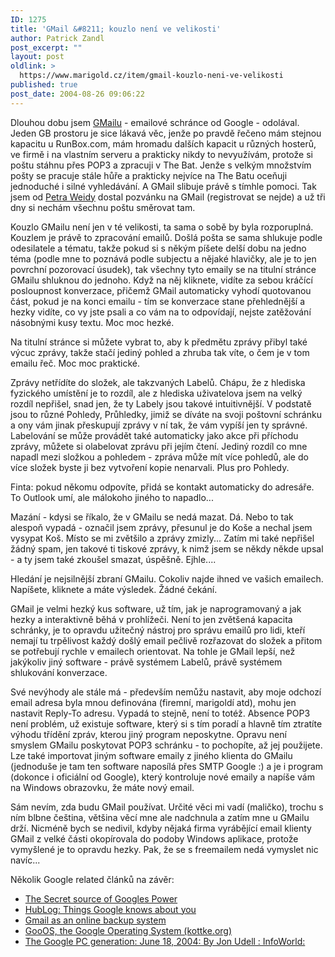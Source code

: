 ```yaml
---
ID: 1275
title: 'GMail &#8211; kouzlo není ve velikosti'
author: Patrick Zandl
post_excerpt: ""
layout: post
oldlink: >
  https://www.marigold.cz/item/gmail-kouzlo-neni-ve-velikosti
published: true
post_date: 2004-08-26 09:06:22
---
```

<p>
Dlouhou dobu jsem <a href="http://gmail.google.com">GMailu</a> - emailové schránce od Google - odolával. Jeden GB prostoru je sice lákavá věc, jenže po pravdě řečeno mám stejnou kapacitu u RunBox.com, mám hromadu dalších kapacit u různých hosterů, ve firmě i na vlastním serveru a prakticky nikdy to nevyužívám, protože si poštu stáhnu přes POP3 a zpracuji v The Bat. Jenže s velkým množstvím pošty se pracuje stále hůře a prakticky nejvíce na The Batu oceňuji jednoduché i silné vyhledávání. A GMail slibuje právě s tímhle pomoci. Tak jsem od <a href="http://www.zpravy.net/weblog/archiv/0408/5-pozvanek-do-gmailu-uplne-zdarma.php">Petra Weidy</a> dostal pozvánku na GMail (registrovat se nejde) a už tři dny si nechám všechnu poštu směrovat tam. </p>
<p>
Kouzlo GMailu není jen v té velikosti, ta sama o sobě by byla rozporuplná. Kouzlem je právě to zpracování emailů. Došlá pošta se sama shlukuje podle odesilatele a tématu, takže pokud si s někým píšete delší dobu na jedno téma (podle mne to poznává podle subjectu a nějaké hlavičky, ale je to jen povrchní pozorovací úsudek), tak všechny tyto emaily se na titulní stránce GMailu shluknou do jednoho. Když na něj kliknete, vidíte za sebou kráčící posloupnost konverzace, přičemž GMail automaticky vyhodí quotovanou část, pokud je na konci emailu - tím se konverzace stane přehlednější a hezky vidíte, co vy jste psali a co vám na to odpovídají, nejste zatěžování násobnými kusy textu. Moc moc hezké. </p>
<p>
Na titulní stránce si můžete vybrat to, aby k předmětu zprávy přibyl také výcuc zprávy, takže stačí jediný pohled a zhruba tak víte, o čem je v tom emailu řeč. Moc moc praktické. </p>
<p>
Zprávy netřídíte do složek, ale takzvaných Labelů. Chápu, že z hlediska fyzického umístění je to rozdíl, ale z hlediska uživatelova jsem na velký rozdíl nepřišel, snad jen, že ty Labely jsou takové intuitivnější. V podstatě jsou to různé Pohledy, Průhledky, jimiž se díváte na svoji poštovní schránku a ony vám jinak přeskupují zprávy v ní tak, že vám vypíší jen ty správné. Labelování se může provádět také automaticky jako akce při příchodu zprávy, můžete si olabelovat zprávu při jejím čtení. Jediný rozdíl co mne napadl mezi složkou a pohledem - zpráva může mít více pohledů, ale do více složek byste ji bez vytvoření kopie nenarvali. Plus pro Pohledy. </p>
<p>
Finta: pokud někomu odpovíte, přidá se kontakt automaticky do adresáře. To Outlook umí, ale málokoho jiného to napadlo...</p>
<p>
Mazání - kdysi se říkalo, že v GMailu se nedá mazat. Dá. Nebo to tak alespoň vypadá - označil jsem zprávy, přesunul je do Koše a nechal jsem vysypat Koš. Místo se mi zvětšilo a zprávy zmizly... Zatím mi také nepřišel žádný spam, jen takové ti tiskové zprávy, k nimž jsem se někdy někde upsal - a ty jsem také zkoušel smazat, úspěšně. Ejhle....</p>
<p>
Hledání je nejsilnější zbraní GMailu. Cokoliv najde ihned ve vašich emailech. Napíšete, kliknete a máte výsledek. Žádné čekání. </p>
<p>
GMail je velmi hezký kus software, už tím, jak je naprogramovaný a jak hezky a interaktivně běhá v prohlížeči. Není to jen zvětšená kapacita schránky, je to opravdu užitečný nástroj pro správu emailů pro lidi, kteří nemají tu trpělivost každý došlý email pečlivě rozřazovat do složek a přitom se potřebují rychle v emailech orientovat. Na tohle je GMail lepší, než jakýkoliv jiný software - právě systémem Labelů, právě systémem shlukování konverzace. </p>
<p>
Své nevýhody ale stále má - především nemůžu nastavit, aby moje odchozí email adresa byla mnou definována (firemní, marigoldí atd), mohu jen nastavit Reply-To adresu. Vypadá to stejně, není to totéž. Absence POP3 není problém, už existuje software, který si s tím poradí a hlavně tím ztratíte výhodu třídění zpráv, kterou jiný program neposkytne. Opravu není smyslem GMailu poskytovat POP3 schránku - to pochopíte, až jej použijete. Lze také importovat jiným software emaily z jiného klienta do GMailu (jednoduše je tam ten software naposílá přes SMTP Google :) a je i program (dokonce i oficiální od Google), který kontroluje nové emaily a napíše vám na Windows obrazovku, že máte nový email.</p>
<p>
Sám nevím, zda budu GMail používat. Určité věci mi vadí (maličko), trochu s ním blbne čeština, většina věcí mne ale nadchnula a zatím mne u GMailu drží. Nicméně bych se nedivil, kdyby nějaká firma vyrábějící email klienty GMail z velké části okopírovala do podoby Windows aplikace, protože vymyšlené je to opravdu hezky. Pak, že se s freemailem nedá vymyslet nic navíc...</p>
<p>
Několik Google related článků na závěr:</p>

<ul>
<li><a href="http://blog.topix.net/archives/000016.html">The Secret source of Googles Power</a></li>
	<li><a class="delLink" href="http://hublog.hubmed.org/archives/000942.html">HubLog: Things Google knows about you</a> </li>
	<li><a class="delLink" href="http://ilia.ws/archives/15_Gmail_as_an_online_backup_system.html">Gmail as an online backup system</a></li>
	<li><a class="delLink" href="http://www.kottke.org/04/04/google-operating-system">GooOS, the Google Operating System (kottke.org)</a> </li>
	<li><a class="delLink" href="http://www.infoworld.com/article/04/06/18/25OPstrategic_1.html">The Google PC generation: June 18, 2004: By Jon Udell : InfoWorld:</a> </li>
</ul>